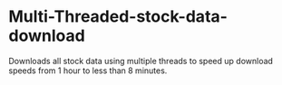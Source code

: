 # Multi-Threaded-stock-data-download
Downloads all stock data using multiple threads to speed up download speeds from 1 hour to less than 8 minutes.
